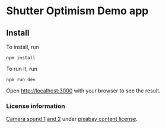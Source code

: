 # Shutter Optimism Demo app

## Install
To install, run
```
npm install
```
To run it, run
```
npm run dev
```

Open [http://localhost:3000](http://localhost:3000) with your browser to see the result.

### License information

[Camera sound 1](https://pixabay.com/sound-effects/camera-13695/) [and 2](https://pixabay.com/sound-effects/camera-click-snap-beep-shot-focus-07-94388/) under [pixabay content license](https://pixabay.com/service/license-summary/).
